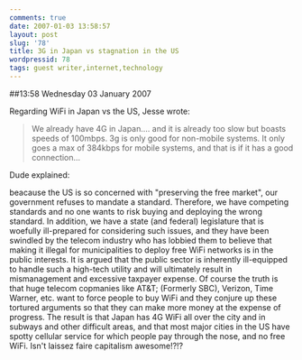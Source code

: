 ```yaml
---
comments: true
date: 2007-01-03 13:58:57
layout: post
slug: '78'
title: 3G in Japan vs stagnation in the US
wordpressid: 78
tags: guest writer,internet,technology
---
```


##13:58 Wednesday 03 January 2007

Regarding WiFi in Japan vs the US, Jesse wrote:


> We already have 4G in Japan.... and it is already too slow but boasts speeds of 100mbps.
3g is only good for non-mobile systems. It only goes a max of 384kbps for mobile systems, and that is if it has a good connection...


Dude explained:

beacause the US is so concerned with "preserving the free market", our
government refuses to mandate a standard. Therefore, we have
competing standards and no one wants to risk buying and deploying the
wrong standard. In addition, we have a state (and federal)
legislature that is woefully ill-prepared for considering such issues,
and they have been swindled by the telecom industry who has lobbied
them to believe that making it illegal for municipalities to deploy
free WiFi networks is in the public interests. It is argued that the
public sector is inherently ill-equipped to handle such a high-tech
utility and will ultimately result in mismanagement and excessive
taxpayer expense. Of course the truth is that huge telecom copmanies
like AT&T; (Formerly SBC), Verizon, Time Warner, etc. want to force
people to buy WiFi and they conjure up these tortured arguments so
that they can make more money at the expense of progress. The result
is that Japan has 4G WiFi all over the city and in subways and other
difficult areas, and that most major cities in the US have spotty
cellular service for which people pay through the nose, and no free
WiFi. Isn't laissez faire capitalism awesome!?!?
